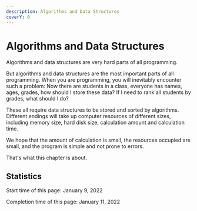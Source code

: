 ```yaml
---
description: Algorithms and Data Structures
coverY: 0
---
```


# Algorithms and Data Structures

Algorithms and data structures are very hard parts of all programming.

But algorithms and data structures are the most important parts of all programming. When you are programming, you will inevitably encounter such a problem: Now there are students in a class, everyone has names, ages, grades, how should I store these data? If I need to rank all students by grades, what should I do?

These all require data structures to be stored and sorted by algorithms. Different endings will take up computer resources of different sizes, including memory size, hard disk size, calculation amount and calculation time.

We hope that the amount of calculation is small, the resources occupied are small, and the program is simple and not prone to errors.

That's what this chapter is about.

## Statistics

Start time of this page: January 9, 2022

Completion time of this page: January 11, 2022
